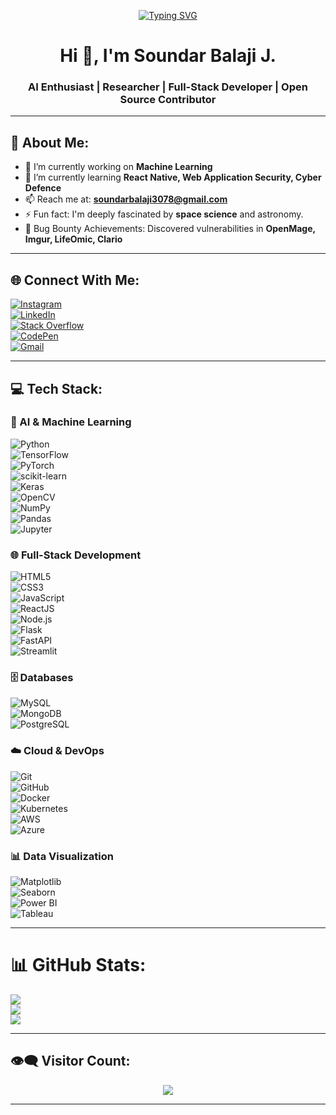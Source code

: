 <!-- Typing SVG animation -->
<p align="center">
  <a href="https://github.com/soundar3078">
    <img src="https://readme-typing-svg.herokuapp.com?font=Fira+Code&size=25&pause=1000&center=true&vCenter=true&width=435&lines=AI+Enthusiast;Full-Stack+Developer;Cybersecurity+Researcher;Open+Source+Contributor;Space+Science+Lover" alt="Typing SVG" />
  </a>
</p>

<h1 align="center">Hi 👋, I'm Soundar Balaji J.</h1>
<h3 align="center">AI Enthusiast | Researcher | Full-Stack Developer | Open Source Contributor</h3>

---

## 💫 About Me:

- 🔭 I’m currently working on **Machine Learning**
- 🌱 I’m currently learning **React Native, Web Application Security, Cyber Defence**
- 📫 Reach me at: **soundarbalaji3078@gmail.com**
- ⚡ Fun fact: I'm deeply fascinated by **space science** and astronomy.
- 🏅 Bug Bounty Achievements: Discovered vulnerabilities in **OpenMage, Imgur, LifeOmic, Clario**

---

## 🌐 Connect With Me:

[![Instagram](https://img.shields.io/badge/Instagram-%23E4405F.svg?logo=Instagram&logoColor=white)](https://www.instagram.com/soundar__msd/)  
[![LinkedIn](https://img.shields.io/badge/LinkedIn-%230077B5.svg?logo=linkedin&logoColor=white)](https://www.linkedin.com/in/soundar-balaji-j-133b691b9/)  
[![Stack Overflow](https://img.shields.io/badge/StackOverflow-%23FE7A16.svg?logo=stack-overflow&logoColor=white)](https://stackoverflow.com/users/25733536/soundar-balaji-j)  
[![CodePen](https://img.shields.io/badge/Codepen-000000?logo=codepen&logoColor=white)](https://codepen.io/soundarmsd7)  
[![Gmail](https://img.shields.io/badge/Gmail-D14836?logo=gmail&logoColor=white)](mailto:soundarbalaji3078@gmail.com)

---

## 💻 Tech Stack:

### 🤖 AI & Machine Learning  
![Python](https://img.shields.io/badge/python-3670A0?style=for-the-badge&logo=python&logoColor=ffdd54)  
![TensorFlow](https://img.shields.io/badge/TensorFlow-%23FF6F00.svg?style=for-the-badge&logo=tensorflow&logoColor=white)  
![PyTorch](https://img.shields.io/badge/PyTorch-%23EE4C2C.svg?style=for-the-badge&logo=PyTorch&logoColor=white)  
![scikit-learn](https://img.shields.io/badge/scikit--learn-%23F7931E.svg?style=for-the-badge&logo=scikit-learn&logoColor=white)  
![Keras](https://img.shields.io/badge/Keras-%23D00000.svg?style=for-the-badge&logo=Keras&logoColor=white)  
![OpenCV](https://img.shields.io/badge/OpenCV-%23white.svg?style=for-the-badge&logo=opencv&logoColor=black)  
![NumPy](https://img.shields.io/badge/numpy-%23013243.svg?style=for-the-badge&logo=numpy&logoColor=white)  
![Pandas](https://img.shields.io/badge/pandas-%23150458.svg?style=for-the-badge&logo=pandas&logoColor=white)  
![Jupyter](https://img.shields.io/badge/Jupyter-%23F37626.svg?style=for-the-badge&logo=Jupyter&logoColor=white)  

### 🌐 Full-Stack Development  
![HTML5](https://img.shields.io/badge/html5-%23E34F26.svg?style=for-the-badge&logo=html5&logoColor=white)  
![CSS3](https://img.shields.io/badge/css3-%231572B6.svg?style=for-the-badge&logo=css3&logoColor=white)  
![JavaScript](https://img.shields.io/badge/javascript-%23F7DF1E.svg?style=for-the-badge&logo=javascript&logoColor=black)  
![ReactJS](https://img.shields.io/badge/react-%2320232a.svg?style=for-the-badge&logo=react&logoColor=%2361DAFB)  
![Node.js](https://img.shields.io/badge/node.js-6DA55F?style=for-the-badge&logo=node.js&logoColor=white)  
![Flask](https://img.shields.io/badge/flask-%23000.svg?style=for-the-badge&logo=flask&logoColor=white)  
![FastAPI](https://img.shields.io/badge/fastapi-%2300C7B7.svg?style=for-the-badge&logo=fastapi&logoColor=white)  
![Streamlit](https://img.shields.io/badge/Streamlit-FF4B4B?style=for-the-badge&logo=streamlit&logoColor=white)  

### 🗄️ Databases  
![MySQL](https://img.shields.io/badge/mysql-4479A1.svg?style=for-the-badge&logo=mysql&logoColor=white)  
![MongoDB](https://img.shields.io/badge/MongoDB-%234ea94b.svg?style=for-the-badge&logo=mongodb&logoColor=white)  
![PostgreSQL](https://img.shields.io/badge/postgresql-%23316192.svg?style=for-the-badge&logo=postgresql&logoColor=white)  

### ☁️ Cloud & DevOps  
![Git](https://img.shields.io/badge/git-%23F05033.svg?style=for-the-badge&logo=git&logoColor=white)  
![GitHub](https://img.shields.io/badge/github-%23121011.svg?style=for-the-badge&logo=github&logoColor=white)  
![Docker](https://img.shields.io/badge/docker-%230db7ed.svg?style=for-the-badge&logo=docker&logoColor=white)  
![Kubernetes](https://img.shields.io/badge/kubernetes-%23326ce5.svg?style=for-the-badge&logo=kubernetes&logoColor=white)  
![AWS](https://img.shields.io/badge/AWS-%23FF9900.svg?style=for-the-badge&logo=amazon-aws&logoColor=white)  
![Azure](https://img.shields.io/badge/Microsoft%20Azure-0089D6.svg?style=for-the-badge&logo=microsoft-azure&logoColor=white)  

### 📊 Data Visualization  
![Matplotlib](https://img.shields.io/badge/Matplotlib-%23ffffff.svg?style=for-the-badge&logo=Matplotlib&logoColor=black)  
![Seaborn](https://img.shields.io/badge/Seaborn-3776AB?style=for-the-badge&logo=seaborn&logoColor=white)  
![Power BI](https://img.shields.io/badge/PowerBI-F2C811?style=for-the-badge&logo=powerbi&logoColor=black)  
![Tableau](https://img.shields.io/badge/Tableau-E97627?style=for-the-badge&logo=Tableau&logoColor=white)  

---

# 📊 GitHub Stats:
![](https://github-readme-stats.vercel.app/api?username=soundar3078&theme=dark&hide_border=false&include_all_commits=false&count_private=false)<br/>
![](https://nirzak-streak-stats.vercel.app/?user=soundar3078&theme=dark&hide_border=false)<br/>
![](https://github-readme-stats.vercel.app/api/top-langs/?username=soundar3078&theme=dark&hide_border=false&include_all_commits=false&count_private=false&layout=compact)


---

## 👁️‍🗨️ Visitor Count:
<p align="center">
  <img src="https://visitcount.itsvg.in/api?id=soundar3078&icon=0&color=0" />
</p>

---

<!-- Designed with ❤️ by Soundar using GPRM: https://gprm.itsvg.in -->
